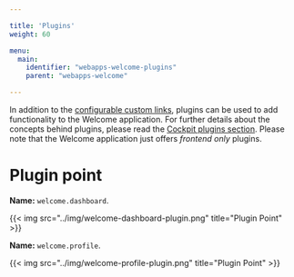 ```yaml
---

title: 'Plugins'
weight: 60

menu:
  main:
    identifier: "webapps-welcome-plugins"
    parent: "webapps-welcome"

---
```


In addition to the [configurable custom links](../../webapps/welcome/configuration.md), plugins can be used to add functionality to the Welcome application. For further details about the concepts behind plugins, please read the [Cockpit plugins section](../../webapps/cockpit/extend/plugins.md). Please note that the Welcome application just offers _frontend only_ plugins.


# Plugin point


**Name:** `welcome.dashboard`.

{{< img src="../img/welcome-dashboard-plugin.png" title="Plugin Point" >}}

**Name:** `welcome.profile`.

{{< img src="../img/welcome-profile-plugin.png" title="Plugin Point" >}}
